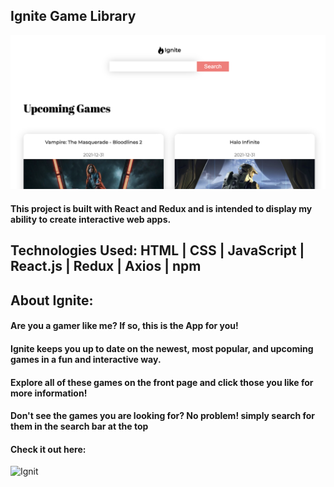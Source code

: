 ## Ignite Game Library

![Home Page](https://github.com/deningsr/Ignite-games-library/blob/main/src/img/homepage.png?raw=true "Ignite")

#### This project is built with React and Redux and is intended to display my ability to create interactive web apps.

## Technologies Used: HTML | CSS | JavaScript | React.js | Redux | Axios | npm

## About Ignite:

#### Are you a gamer like me? If so, this is the App for you!

#### Ignite keeps you up to date on the newest, most popular, and upcoming games in a fun and interactive way.

#### Explore all of these games on the front page and click those you like for more information!

#### Don't see the games you are looking for? No problem! simply search for them in the search bar at the top

#### Check it out here:

![Ignit](https://ignite-games-lib.netlify.app/ "Ignite")
